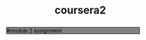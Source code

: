# coursera2
#module 2 assignment
<!doctype html>
<html>
	<head>
		<meta charset="utf-8">
		<meta name="viewport" content="width=device-width, initial-scale=1">
		<title>OUR MENU</title>
	</head>
	<style type="text/css">
		* {
			box-sizing: border-box;
		}
		h1 {
			margin-bottom: 15px;
			text-align: center;
		}
		p {
			border: 1px solid black;
			background-color: grey;
			width: 90%;
			margin-left: auto;
			margin-right: auto;
			color: black;
			float: left;
		}
		.font1{
	background-color:#ff0000;
	border: 10px black;
}

		.row {
			width: 100%;
		}

		@media(min-width: 1200px){
			.col-lg-1, .col-lg-2, .col-lg-3,.col-lg-4, .col-lg-5,.col-lg-6,.col-lg-7, .col-lg-8, .col-lg-9, .col-lg-10, .col-lg-11, .col-lg-12{
				float: left;
				border: 1px red;

			}
			.col-lg-1{
				width: 8.33%;
			}
			.col-lg-2{
				width: 16.66%;
			}
			.col-lg-3{
				width: 25%;
			}
			.col-lg-4{
				width: 33.33%;
			}
			.col-lg-5{
				width: 41.66%;
			}
			.col-lg-6{
				width: 50%;
			}
			.col-lg-7{
				width: 58.33%;
			}
			.col-lg-8{
				width: 66.66%;
			}
			.col-lg-9{
				width: 74.99%;
			}
			.col-lg-10{
				width: 83.33%;
			}
			.col-lg-11{
				width: 91.66%;
			}
			.col-lg-12{
				width: 100%;
			}
		}

@media(min-width: 992px) and (max-width: 1199px){
	.col-md-1, .col-md-2, .col-md-3, .col-md-4, .col-md-5, .col-md-6, .col-md-7, .col-md-8, .col-md-9, .col-md-10, .col-md-11, .col-md-12{
		float: left;
		border: 1px red;
		

	}
	        .col-md-1{
				width: 8.33%;
			}
			.col-md-2{
				width: 16.66%;
			}
			.col-md-3{
				width: 25%;
			}
			.col-md-4{
				width: 33.33%;
			}
			.col-md-5{
				width: 41.66%;
			}
			.col-md-6{
				width: 50%;
			}
			.col-md-7{
				width: 58.33%;
			}
			.col-md-8{
				width: 66.66%;
			}
			.col-md-9{
				width: 74.99%;
			}
			.col-md-10{
				width: 83.33%;
			}
			.col-md-11{
				width: 91.66%;
			}
			.col-md-12{
				width: 100%;
			}
}			

	</style>




	<body>
		<h1>OUR MENU</h1>
		<div class="row">
			<div class="col-lg-4 col-md-6" ><p>
			<font class="font1" >Beef</font>
			<br>
		item1..ders and Colors: Each section should have a background color set to some color (of your choosing). Set the background color of each section title region to some unique color (of your choosing). Make sure that the background color still allows the user to view the text in the section and section title regions. Depending on the color you choose, you may want to change the color of the text so it can be easy to read. </p></div>
		<div class="col-lg-4 col-md-6"><p>
			<font class="font1" >Beef</font>
			<br>
		item2..ders and Colors: Each section should have a background color set to some color (of your choosing). Set the background color of each section title region to some unique color (of your choosing). Make sure that the background color still allows the user to view the text in the section and section title regions. Depending on the color you choose, you may want to change the color of the text so it can be easy to read. </p></div>
		<div class="col-lg-4 col-md-12"><p>
			<font class="font1" >Beef</font>
			<br>
		ders and Colors: Each section should have a background color set to some color (of your choosing). Set the background color of each section title region to some unique color (of your choosing). Make sure that the background color still allows the user to view the text in the section and section title regions. Depending on the color you choose, you may want to change the color of the text so it can be easy to read.</p></div>

		</div>
	</body>
</html>
